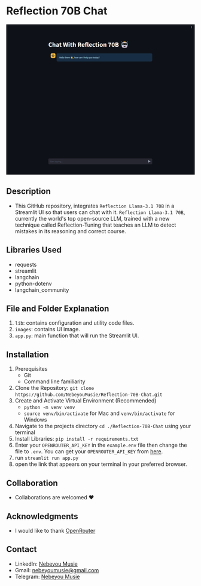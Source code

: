 # Reflection 70B Chat
![Reflection 70B Chat UI Image](./images/reflection-ui.png)

## Description
- This GitHub repository, integrates `Reflection Llama-3.1 70B` in a Streamlit UI so that users can chat with it. `Reflection Llama-3.1 70B`, currently the world's top open-source LLM, trained with a new technique called Reflection-Tuning that teaches an LLM to detect mistakes in its reasoning and correct course.

## Libraries Used
 - requests
 - streamlit
 - langchain
 - python-dotenv
 - langchain_community

## File and Folder Explanation
1. `lib`: contains configuration and utility code files.
2. `images`: contains UI image.
3. `app.py`: main function that will run the Streamlit UI.

## Installation
 1. Prerequisites
    - Git
    - Command line familiarity
 2. Clone the Repository: `git clone https://github.com/NebeyouMusie/Reflection-70B-Chat.git`
 3. Create and Activate Virtual Environment (Recommended)
    - `python -m venv venv`
    - `source venv/bin/activate` for Mac and `venv/bin/activate` for Windows
 4. Navigate to the projects directory `cd ./Reflection-70B-Chat` using your terminal
 5. Install Libraries: `pip install -r requirements.txt`
 6. Enter your `OPENROUTER_API_KEY` in the `example.env` file then change the file to `.env`. You can get your `OPENROUTER_API_KEY` from [here](https://openrouter.ai/settings/keys).
 7. run `streamlit run app.py`
 8. open the link that appears on your terminal in your preferred browser.

## Collaboration
- Collaborations are welcomed ❤️

## Acknowledgments
 - I would like to thank [OpenRouter](https://openrouter.ai/)
   
## Contact
 - LinkedIn: [Nebeyou Musie](https://www.linkedin.com/in/nebeyou-musie)
 - Gmail: nebeyoumusie@gmail.com
 - Telegram: [Nebeyou Musie](https://t.me/NebeyouMusie)
